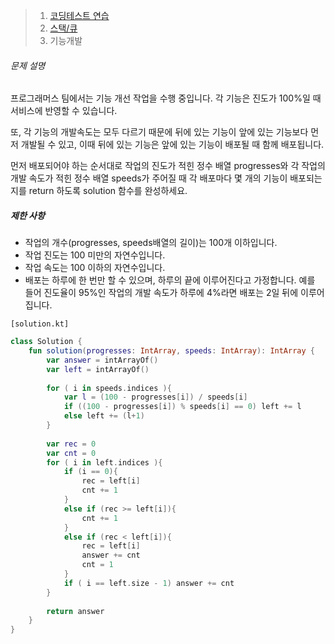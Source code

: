 > 1. [코딩테스트 연습](https://school.programmers.co.kr/learn/challenges)
>2. [스택/큐](https://school.programmers.co.kr/learn/courses/30/parts/12081)
> 3. 기능개발



###### 문제 설명

프로그래머스 팀에서는 기능 개선 작업을 수행 중입니다. 각 기능은 진도가 100%일 때 서비스에 반영할 수 있습니다.

또, 각 기능의 개발속도는 모두 다르기 때문에 뒤에 있는 기능이 앞에 있는 기능보다 먼저 개발될 수 있고, 이때 뒤에 있는 기능은 앞에 있는 기능이 배포될 때 함께 배포됩니다.

먼저 배포되어야 하는 순서대로 작업의 진도가 적힌 정수 배열 progresses와 각 작업의 개발 속도가 적힌 정수 배열 speeds가 주어질 때 각 배포마다 몇 개의 기능이 배포되는지를 return 하도록 solution 함수를 완성하세요.

##### 제한 사항

- 작업의 개수(progresses, speeds배열의 길이)는 100개 이하입니다.
- 작업 진도는 100 미만의 자연수입니다.
- 작업 속도는 100 이하의 자연수입니다.
- 배포는 하루에 한 번만 할 수 있으며, 하루의 끝에 이루어진다고 가정합니다. 예를 들어 진도율이 95%인 작업의 개발 속도가 하루에 4%라면 배포는 2일 뒤에 이루어집니다.



`[solution.kt]`

```kotlin
class Solution {
    fun solution(progresses: IntArray, speeds: IntArray): IntArray {
        var answer = intArrayOf()
        var left = intArrayOf()
        
        for ( i in speeds.indices ){
            var l = (100 - progresses[i]) / speeds[i]
            if ((100 - progresses[i]) % speeds[i] == 0) left += l
            else left += (l+1)
        }
        
        var rec = 0
        var cnt = 0
        for ( i in left.indices ){
            if (i == 0){
                rec = left[i]
                cnt += 1
            }
            else if (rec >= left[i]){
                cnt += 1
            }
            else if (rec < left[i]){
                rec = left[i]
                answer += cnt
                cnt = 1
            }
            if ( i == left.size - 1) answer += cnt
        }
        
        return answer
    }
}
```

